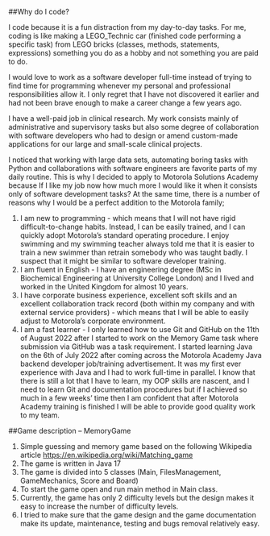 ##Why do I code?

I code because it is a fun distraction from my day-to-day tasks. For me, coding is like
making a LEGO_Technic car (finished code performing a specific task) from LEGO bricks (classes,
methods, statements, expressions) something you do as a hobby and not something you are paid to do.

I would love to work as a software developer full-time instead of trying to find time for programming
whenever my personal and professional responsibilities allow it. I only regret that I have not discovered
it earlier and had not been brave enough to make a career change a few years ago.

I have a well-paid job in clinical research. My work consists mainly of administrative and supervisory
tasks but also some degree of collaboration with software developers who had to design or amend custom-made
applications for our large and small-scale clinical projects.

I noticed that working with large data sets, automating boring tasks with Python and collaborations
with software engineers are favorite parts of my daily routine. This is why I decided to apply to Motorola
Solutions Academy because If I like my job now how much more I would like it when it consists only of software
development tasks? At the same time, there is a number of reasons why I would be a perfect addition to 
the Motorola family;
1. I am new to programming - which means that I will not have rigid difficult-to-change habits. Instead, 
I can be easily trained, and I can quickly adopt Motorola’s standard operating procedure.
I enjoy swimming and my swimming teacher always told me that it is easier to train a new swimmer than retrain
somebody who was taught badly. I suspect that it might be similar to software developer training.
2. I am fluent in English - I have an engineering degree (MSc in Biochemical Engineering at University College London)
and I lived and worked in the United Kingdom for almost 10 years.
3. I have corporate business experience, excellent soft skills and an excellent collaboration track record
(both within my company and with external service providers)  - which means that I will be able to easily adjust
to Motorola’s corporate environment.
4. I am a fast learner - I only learned how to use Git and GitHub on the 11th of August 2022 after I started
to work on the Memory Game task where submission via GitHub was a task requirement. I started learning Java
on the 6th of July 2022 after coming across the Motorola Academy Java backend developer job/training advertisement.
It was my first ever experience with Java and I had to work full-time in parallel. I know that there is still a lot
that I have to learn,  my OOP skills are nascent, and I need to learn  Git and documentation procedures but if
I achieved so much in a few weeks’ time then I am confident that after Motorola Academy training is finished
I will be able to provide good quality work to my team. 

##Game description – MemoryGame

1. Simple guessing and memory game based on the following Wikipedia article https://en.wikipedia.org/wiki/Matching_game
2. The game is written in Java 17
3. The game is divided into 5 classes (Main, FilesManagement, GameMechanics, Score and Board)
4. To start the game open and run main method in Main class.
5. Currently, the game has only 2 difficulty levels but the design makes it easy to increase
   the number of difficulty levels.
6. I tried to make sure that the game design and the game documentation make its update, maintenance,
   testing and bugs removal relatively easy.

